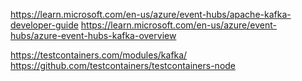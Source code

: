 
https://learn.microsoft.com/en-us/azure/event-hubs/apache-kafka-developer-guide
https://learn.microsoft.com/en-us/azure/event-hubs/azure-event-hubs-kafka-overview

https://testcontainers.com/modules/kafka/
https://github.com/testcontainers/testcontainers-node